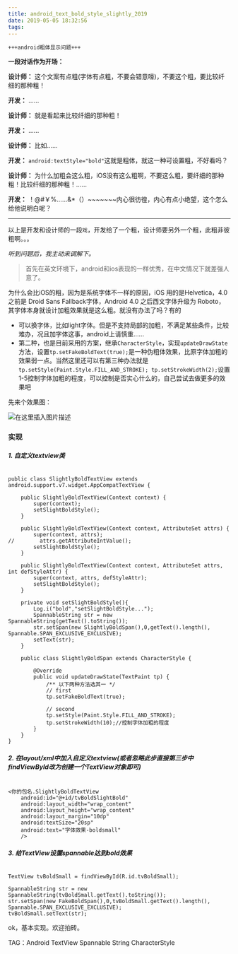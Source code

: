 ```yaml
---
title: android_text_bold_style_slightly_2019
date: 2019-05-05 18:32:56
tags:
---
```


`+++android粗体显示问题+++`

**一段对话作为开场：**

**设计师：** 这个文案有点粗(字体有点粗，不要会错意嚎)，不要这个粗，要比较纤细的那种粗！

**开发：** ......

**设计师：** 就是看起来比较纤细的那种粗！

**开发：** ......

**设计师：** 比如......

**开发：** `android:textStyle="bold"`这就是粗体，就这一种可设置粗，不好看吗？

**设计师：** 为什么加粗会这么粗，iOS没有这么粗啊，不要这么粗，要纤细的那种粗！比较纤细的那种粗！......

**开发：** ！@#￥%……&*（）~~~~~~~内心很彷徨，内心有点小绝望，这个怎么给他说明白呢？

---
以上是开发和设计师的一段`戏`，开发给了一个粗，设计师要另外一个粗，此粗非彼粗啊。。。



*听到问题后，我主动来调解下。*


> 首先在英文环境下，android和ios表现的一样优秀，在中文情况下就差强人意了。

为什么会比iOS的粗，因为是系统字体不一样的原因，iOS 用的是Helvetica，4.0之前是 Droid Sans Fallback字体，Android 4.0 之后西文字体升级为 Roboto，其字体本身就设计加粗效果就是这么粗。就没有办法了吗？有的

* 可以换字体，比如light字体。但是不支持局部的加粗，不满足某些条件，比较难办，况且加字体这事，android上请慎重……
* 第二种，也是目前采用的方案，继承`CharacterStyle`，实现`updateDrawState`方法，设置`tp.setFakeBoldText(true);`是一种伪粗体效果，比原字体加粗的效果弱一点。当然这里还可以有第三种办法就是`tp.setStyle(Paint.Style.FILL_AND_STROKE); tp.setStrokeWidth(2);`设置1-5控制字体加粗的程度，可以控制是否实心什么的，自己尝试去做更多的效果吧

先来个效果图：

![在这里插入图片描述](https://img-blog.csdnimg.cn/20190505153953928.jpg?x-oss-process=image/watermark,type_ZmFuZ3poZW5naGVpdGk,shadow_10,text_aHR0cHM6Ly9ibG9nLmNzZG4ubmV0L2x5bHRpZ2Vy,size_16,color_FFFFFF,t_70)





### 实现


##### 1. 自定义textview类
```

public class SlightlyBoldTextView extends android.support.v7.widget.AppCompatTextView {

    public SlightlyBoldTextView(Context context) {
        super(context);
        setSlightBoldStyle();
    }

    public SlightlyBoldTextView(Context context, AttributeSet attrs) {
        super(context, attrs);
//        attrs.getAttributeIntValue();
        setSlightBoldStyle();
    }

    public SlightlyBoldTextView(Context context, AttributeSet attrs, int defStyleAttr) {
        super(context, attrs, defStyleAttr);
        setSlightBoldStyle();
    }

    private void setSlightBoldStyle(){
        Log.i("bold","setSlightBoldStyle...");
        SpannableString str = new SpannableString(getText().toString());
        str.setSpan(new SlightlyBoldSpan(),0,getText().length(), Spannable.SPAN_EXCLUSIVE_EXCLUSIVE);
        setText(str);
    }

    public class SlightlyBoldSpan extends CharacterStyle {

        @Override
        public void updateDrawState(TextPaint tp) {
            /** 以下两种方法选其一 */
            // first
            tp.setFakeBoldText(true);

            // second
            tp.setStyle(Paint.Style.FILL_AND_STROKE);
            tp.setStrokeWidth(10);//控制字体加粗的程度
        }
    }
}
```

##### 2. 在layout/xml中加入自定义textview(或者忽略此步直接第三步中findViewById改为创建一个TextView对象即可)

```

<你的包名.SlightlyBoldTextView
    android:id="@+id/tvBoldSlightBold"
    android:layout_width="wrap_content"
    android:layout_height="wrap_content"
    android:layout_margin="10dp"
    android:textSize="20sp"
    android:text="字体效果-boldsmall"
    />
```

##### 3. 给TextView设置spannable达到bold效果

```

TextView tvBoldSmall = findViewById(R.id.tvBoldSmall);

SpannableString str = new SpannableString(tvBoldSmall.getText().toString());
str.setSpan(new FakeBoldSpan(),0,tvBoldSmall.getText().length(), Spannable.SPAN_EXCLUSIVE_EXCLUSIVE);
tvBoldSmall.setText(str);
```


ok，基本实现。欢迎拍砖。

TAG：Android  TextView  Spannable  String  CharacterStyle